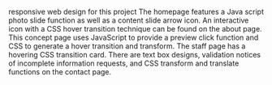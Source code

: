 responsive web design for this project 
The homepage features a Java script photo slide function as well as a content slide arrow icon.
An interactive icon with a CSS hover transition technique can be found on the about page.
This concept page uses JavaScript to provide a preview click function and CSS to generate a hover transition and transform.
The staff page has a hovering CSS transition card.
There are text box designs, validation notices of incomplete information requests, and CSS transform and translate functions on the contact page. 

